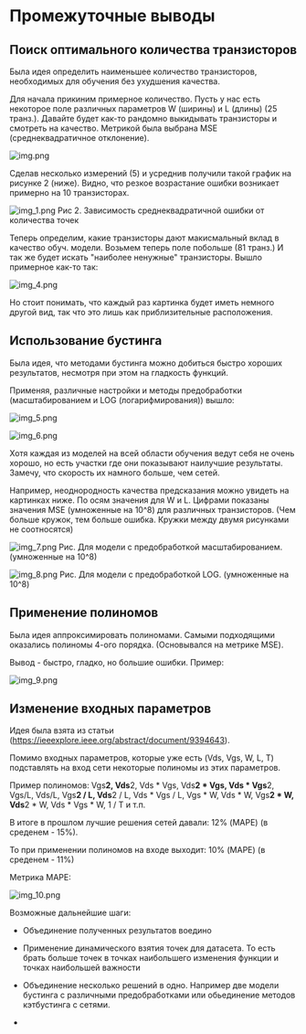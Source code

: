 # Промежуточные выводы

## Поиск оптимального количества транзисторов

Была идея определить наименьшее количество транзисторов, необходимых для обучения без ухудшения качества.

Для начала прикиним примерное количество. Пусть у нас есть некоторое поле 
различных параметров W (ширины) и L (длины) (25 транз.). Давайте будет как-то рандомно выкидывать транзисторы 
и смотреть на качество. Метрикой была выбрана MSE (среднеквадратичное отклонение).

![img.png](img.png)

Сделав несколько измерений (5) и усреднив получили такой график на рисунке 2 (ниже).
Видно, что резкое возрастание ошибки возникает примерно на 10 транзисторах.

![img_1.png](img_1.png)
Рис 2. Зависимость среднеквадратичной ошибки от количества точек

Теперь определим, какие транзисторы дают макисмальный вклад в качество обуч. модели.
Возьмем теперь поле побольше (81 транз.) И так же будет искать "наиболее ненужные" транзисторы.
Вышло примерное как-то так:

![img_4.png](img_4.png)

Но стоит понимать, что каждый раз картинка будет иметь немного другой вид, 
так что это лишь как приблизительные расположения.

## Использование бустинга

Была идея, что методами бустинга можно добиться быстро хороших результатов, 
несмотря при этом на гладкость функций.

Применяя, различные настройки и методы предобработки (масштабированием 
и LOG (логарифмирования)) вышло:

![img_5.png](img_5.png)

![img_6.png](img_6.png)

Хотя каждая из моделей на всей области обучения ведут себя не очень хорошо, 
но есть участки где они показывают наилучшие результаты. Замечу, что 
скорость их намного больше, чем сетей.

Например, неоднородность качества предсказания можно увидеть на картинках ниже.
По осям значения для W и L. Цифрами показаны значения MSE (умноженные на 10^8) 
для различных транзисторов. (Чем больше кружок, тем больше ошибка. 
Кружки между двумя рисунками не соотносятся)

![img_7.png](img_7.png)
Рис. Для модели с предобработкой масштабированием. (умноженные на 10^8)

![img_8.png](img_8.png)
Рис. Для модели с предобработкой LOG. (умноженные на 10^8)

## Применение полиномов

Была идея аппроксимировать полиномами. Самыми подходящими 
оказались полиномы 4-ого порядка. (Основывался на метрике MSE).

Вывод - быстро, гладко, но большие ошибки. Пример:

![img_9.png](img_9.png)

## Изменение входных параметров

Идея была взята из статьи (https://ieeexplore.ieee.org/abstract/document/9394643).

Помимо входных параметров, которые уже есть (Vds, Vgs, W, L, T) подставлять 
на вход сети некоторые полиномы из этих параметров.

Пример полиномов: Vgs**2, Vds**2, Vds * Vgs, Vds**2 * Vgs, Vds * Vgs**2,
Vgs/L, Vds/L, Vgs**2 / L, Vds**2 / L, Vds * Vgs / L,
Vgs * W, Vds * W, Vgs**2 * W, Vds**2 * W, Vds * Vgs * W, 1 / T и т.п.

В итоге в прошлом лучшие решения сетей давали: 12% (MAPE) (в среденем - 15%).

То при применении полиномов на входе выходит: 10% (MAPE) (в среденем - 11%)

Метрика MAPE:

![img_10.png](img_10.png)

Возможные дальнейшие шаги:

- Объединение полученных результатов воедино
- Применение динамического взятия точек для датасета.
  То есть брать больше точек в точках наибольшего изменения функции и точках наибольшей важности
  
- Объединение несколько решений в одно. Например две модели бустинга с различными предобработками или обьединение методов кэтбустинга с сетями.
-







